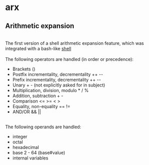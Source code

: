 # arx
<h2>Arithmetic expansion</h2></br>
The first version of a shell arithmetic expansion feature, which was integrated with a bash-like <a href=https://github.com/ihwang/42sh>shell</a></br>
</br>
The following operators are handled (in order or precedence):</br>

* Brackets ()
* Postfix incrementality, decrementality ++ --
* Prefix incrementality, decrementality ++ --
* Unary + - (not explicitly asked for in subject)
* Multiplication, division, modulo * / %
* Addition, subtraction + -
* Comparison <= >= < >
* Equality, non-equality == !=
* AND/OR && ||
</br>
The following operands are handled:</br>

* integer
* octal
* hexadecimal
* base 2 - 64 (base#value)
* internal variables
</br>

